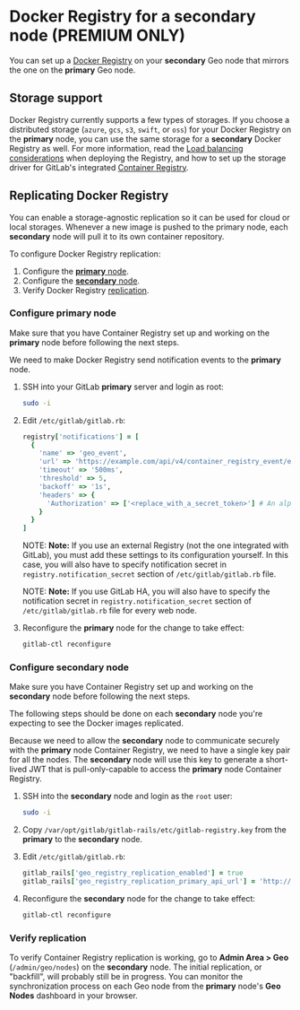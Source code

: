 # Docker Registry for a secondary node **(PREMIUM ONLY)**

You can set up a [Docker Registry](https://docs.docker.com/registry/) on your
**secondary** Geo node that mirrors the one on the **primary** Geo node.

## Storage support

Docker Registry currently supports a few types of storages. If you choose a
distributed storage (`azure`, `gcs`, `s3`, `swift`, or `oss`) for your Docker
Registry on the **primary** node, you can use the same storage for a **secondary**
Docker Registry as well. For more information, read the
[Load balancing considerations](https://docs.docker.com/registry/deploying/#load-balancing-considerations)
when deploying the Registry, and how to set up the storage driver for GitLab's
integrated [Container Registry](../../packages/container_registry.md#container-registry-storage-driver).

## Replicating Docker Registry

You can enable a storage-agnostic replication so it
can be used for cloud or local storages. Whenever a new image is pushed to the
primary node, each **secondary** node will pull it to its own container
repository.

To configure Docker Registry replication:

1. Configure the [**primary** node](#configure-primary-node).
1. Configure the [**secondary** node](#configure-secondary-node).
1. Verify Docker Registry [replication](#verify-replication).

### Configure **primary** node

Make sure that you have Container Registry set up and working on
the **primary** node before following the next steps.

We need to make Docker Registry send notification events to the
**primary** node.

1. SSH into your GitLab **primary** server and login as root:

   ```sh
   sudo -i
   ```

1. Edit `/etc/gitlab/gitlab.rb`:

   ```ruby
   registry['notifications'] = [
     {
       'name' => 'geo_event',
       'url' => 'https://example.com/api/v4/container_registry_event/events',
       'timeout' => '500ms',
       'threshold' => 5,
       'backoff' => '1s',
       'headers' => {
         'Authorization' => ['<replace_with_a_secret_token>'] # An alphanumeric string. Case sensitive and must start with a letter.
       }
     }
   ]
   ```

   NOTE: **Note:**
   If you use an external Registry (not the one integrated with GitLab), you must add
   these settings to its configuration yourself. In this case, you will also have to specify
   notification secret in `registry.notification_secret` section of
   `/etc/gitlab/gitlab.rb` file.

   NOTE: **Note:**
   If you use GitLab HA, you will also have to specify
   the notification secret in `registry.notification_secret` section of
   `/etc/gitlab/gitlab.rb` file for every web node.

1. Reconfigure the **primary** node for the change to take effect:

   ```sh
   gitlab-ctl reconfigure
   ```

### Configure **secondary** node

Make sure you have Container Registry set up and working on
the **secondary** node before following the next steps.

The following steps should be done on each **secondary** node you're
expecting to see the Docker images replicated.

Because we need to allow the **secondary** node to communicate securely with
the **primary** node Container Registry, we need to have a single key
pair for all the nodes. The **secondary** node will use this key to
generate a short-lived JWT that is pull-only-capable to access the
**primary** node Container Registry.

1. SSH into the **secondary** node and login as the `root` user:

   ```sh
   sudo -i
   ```

1. Copy `/var/opt/gitlab/gitlab-rails/etc/gitlab-registry.key` from the **primary** to the **secondary** node.

1. Edit `/etc/gitlab/gitlab.rb`:

   ```ruby
   gitlab_rails['geo_registry_replication_enabled'] = true
   gitlab_rails['geo_registry_replication_primary_api_url'] = 'http://primary.example.com:4567/' # Primary registry address, it will be used by the secondary node to directly communicate to primary registry
   ```

1. Reconfigure the **secondary** node for the change to take effect:

   ```sh
   gitlab-ctl reconfigure
   ```

### Verify replication

To verify Container Registry replication is working, go to **Admin Area > Geo** (`/admin/geo/nodes`) on the **secondary** node.
The initial replication, or "backfill", will probably still be in progress.
You can monitor the synchronization process on each Geo node from the **primary** node's **Geo Nodes** dashboard in your browser.
